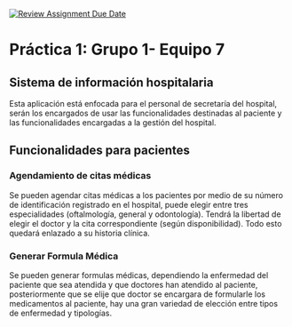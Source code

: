 [![Review Assignment Due Date](https://classroom.github.com/assets/deadline-readme-button-24ddc0f5d75046c5622901739e7c5dd533143b0c8e959d652212380cedb1ea36.svg)](https://classroom.github.com/a/UhcYLOEZ)

# Práctica 1: Grupo 1- Equipo 7

## **Sistema de información hospitalaria**

Esta aplicación está enfocada para el personal de secretaría del hospital, serán los encargados de 
usar las funcionalidades destinadas al paciente y las funcionalidades encargadas a la gestión del hospital.

## Funcionalidades para pacientes

### Agendamiento de citas médicas

Se pueden agendar citas médicas a los pacientes por medio de su número de identificación registrado en el hospital, 
puede elegir entre tres especialidades (oftalmología, general y odontología). Tendrá la libertad de elegir el doctor y la cita correspondiente (según disponibilidad). Todo esto quedará enlazado a su historia clínica.

### Generar Formula Médica

Se pueden generar formulas médicas, dependiendo la enfermedad del paciente que sea atendida y que doctores han atendido al paciente, 
posteriormente que se elije que doctor se encargara de formularle los medicamentos al paciente, hay una gran variedad de elección entre
tipos de enfermedad y tipologías.




